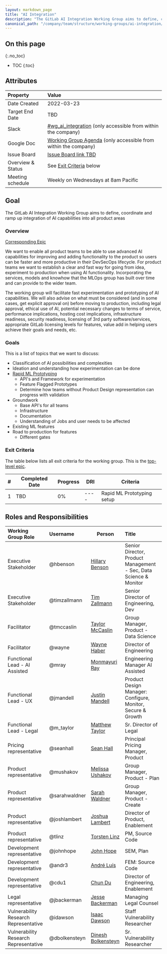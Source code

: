 ```yaml
---
layout: markdown_page
title: "AI Integration"
description: "The GitLab AI Integration Working Group aims to define, coordinate and ramp up integration of AI capabilities into all product areas"
canonical_path: "/company/team/structure/working-groups/ai-integration/"
---
```


## On this page
{:.no_toc}

- TOC
{:toc}

## Attributes

| Property        | Value                                                                                                                                             |
|:----------------|:--------------------------------------------------------------------------------------------------------------------------------------------------|
| Date Created    | 2022-03-23                                                                                                                                        |
| Target End Date | TBD                                                                                                                                               |
| Slack           | [#wg_ai_integration](https://gitlab.slack.com/archives/C04UL8HMW0L) (only accessible from within the company)                                         |
| Google Doc      | [Working Group Agenda](https://docs.google.com/document/d/19jVbWVYUPW3m7d2SzsXa2zXIAW7pSb2tdQ-AXWzT_DE/edit) (only accessible from within the company) |
| Issue Board     | [Issue Board link TBD]()                                                |
| Overview & Status | See [Exit Criteria](#exit-criteria) below |
| Meeting schedule | Weekly on Wednesdays at 8am Pacific |

## Goal

The GitLab AI Integration Working Group aims to define, coordinate and ramp up integration of AI capabilities into all product areas

### Overview

[Corresponding Epic](https://gitlab.com/groups/gitlab-org/-/epics/9997)

We want to enable all product teams to be able to use advanced AI capabilities for improving and adding functionality to the product so users can be faster and more productive in their DevSecOps lifecycle. For product teams we want to establish a clear and fast way for going from idea, experiment to production when using AI functionality. Incorporating the services, models and knowhow that the MLOps group has built over time and can provide to the wider team.

The working group will facilitate fast experimentation and prototyping of AI capabilities. We will also advise on what must be considered (and in some cases, get explicit approval on) before moving to production, including legal approval, ethical use of AI, potential necessary changes to terms of service, performance implications, hosting cost implications, infrastructure readiness, security readiness, licensing of 3rd party software/services, appropriate GitLab licensing levels for features, value add in helping users achieve their goals and needs, etc.
### Goals

This is a list of topics that we want to discuss:

- Classification of AI possibilities and complexities
- Ideation and understanding how experimentation can be done
- [Rapid ML Prototyping](https://docs.google.com/document/d/1y-g4DfxKgBRg7vJCGCIGIKL-XWtajyNQSXYldYWgAt4/edit#heading=h.cax3xpkdgfp)
  - API's and Framework for experimentation
  - Feature Flagged Prototypes
  - Determine how teams without Product Design representation can progress with validation
- Groundwork
  - Base API's for all teams
  - Infrastructure
  - Documentation
  - Understanding of Jobs and user needs to be affected
- Existing ML features
- Road to production for features
  - Different gates

### Exit Criteria

The table below lists all exit criteria for the working group. This is the [top-level epic](https://gitlab.com/groups/gitlab-org/-/epics/9997).

| # | Completed Date | Progress | DRI             | Criteria                                                                                                                                        |
|---|----------------|----------|-----------------|-------------------------------------------------------------------------------------------------------------------------------------------------|
| 1 | TBD            | 0%       | ----      | Rapid ML Prototyping setup |

## Roles and Responsibilities

| Working Group Role      | Username        | Person                                                                   | Title                                                           |
| :---------------------- | :-------------- | ------------------------------------------------------------------------ | :-------------------------------------------------------------- |
| Executive Stakeholder   | @hbenson        | [Hillary Benson](https://about.gitlab.com/company/team/#hbenson)       | Senior Director, Product Management - Sec, Data Science & Monitor              |
| Executive Stakeholder   | @timzallmann    | [Tim Zallmann](https://about.gitlab.com/company/team/#timzallmann)       | Senior Director of Engineering, Dev                             |
| Facilitator             | @tmccaslin  | [Taylor McCaslin](https://about.gitlab.com/company/team/#tmccaslin)   | Group Manager, Product - Data Science                    |
| Facilitator             | @wayne  | [Wayne Haber](https://about.gitlab.com/company/team/#wayne)   | Director of Engineering |
| Functional Lead - AI Assisted      | @mray  | [Monmayuri Ray](https://gitlab.com/mray2020)   | Engineering Manager AI Assisted |
| Functional Lead - UX             | @jmandell  | [Justin Mandell](https://about.gitlab.com/company/team/#jmandell)   | Product Design Manager: Configure, Monitor, Secure & Growth |
| Functional Lead - Legal             | @m_taylor  | [Matthew Taylor](https://about.gitlab.com/company/team/#m_taylor)   | Sr. Director of Legal |
| Pricing representative             | @seanhall | [Sean Hall](https://about.gitlab.com/company/team/#seanhall)   | Principal Pricing Manager, Product |
| Product representative             | @mushakov | [Melissa Ushakov](https://about.gitlab.com/company/team/#mushakov)   | Group Manager, Product - Plan |
| Product representative             | @sarahwaldner | [Sarah Waldner](https://about.gitlab.com/company/team/#sarahwaldner)   | Group Manager, Product - Create |
| Product representative             | @joshlambert | [Joshua Lambert](https://about.gitlab.com/company/team/#joshlambert)   | Director of Product, Enablement |
| Product representative             | @tlinz | [Torsten Linz](https://about.gitlab.com/company/team/#tlinz)   | PM, Source Code |
| Development representative             | @johnhope | [John Hope](https://about.gitlab.com/company/team/#johnhope)   | SEM, Plan |
| Development representative             | @andr3 | [André Luís](https://about.gitlab.com/company/team/#andr3)   | FEM: Source Code |
| Development representative             | @cdu1  | [Chun Du](https://about.gitlab.com/company/team/#cdu1)   | Director of Engineering, Enablement |
| Legal representative             | @jbackerman | [Jesse Backerman](https://about.gitlab.com/company/team/#jbackerman)   | Managing Legal Counsel |
| Vulnerability Research Representative | @idawson | [Isaac Dawson](https://about.gitlab.com/company/team/#idawson) | Staff Vulnerability Researcher |
| Vulnerability Research Representative | @dbolkensteyn | [Dinesh Bolkensteyn](https://about.gitlab.com/company/team/#dbolkensteyn) | Sr. Vulnerability Researcher |
